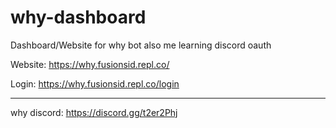 # why-dashboard
Dashboard/Website for why bot also me learning discord oauth

Website: https://why.fusionsid.repl.co/

Login: https://why.fusionsid.repl.co/login


---


why discord: https://discord.gg/t2er2Phj
